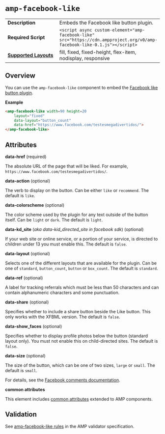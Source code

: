 <!---
Copyright 2017 The AMP HTML Authors. All Rights Reserved.

Licensed under the Apache License, Version 2.0 (the "License");
you may not use this file except in compliance with the License.
You may obtain a copy of the License at

      http://www.apache.org/licenses/LICENSE-2.0

Unless required by applicable law or agreed to in writing, software
distributed under the License is distributed on an "AS-IS" BASIS,
WITHOUT WARRANTIES OR CONDITIONS OF ANY KIND, either express or implied.
See the License for the specific language governing permissions and
limitations under the License.
-->

# <a name="amp-facebook-like"></a> `amp-facebook-like`

<table>
  <tr>
    <td width="40%"><strong>Description</strong></td>
    <td>Embeds the Facebook like button plugin.</td>
  </tr>
  <tr>
    <td width="40%"><strong>Required Script</strong></td>
    <td><code>&lt;script async custom-element="amp-facebook-like" src="https://cdn.ampproject.org/v0/amp-facebook-like-0.1.js">&lt;/script></code></td>
  </tr>
  <tr>
    <td class="col-fourty"><strong><a href="https://www.ampproject.org/docs/guides/responsive/control_layout.html">Supported Layouts</a></strong></td>
    <td>fill, fixed, fixed-height, flex-item, nodisplay, responsive</td>
  </tr>
</table>

## Overview

You can use the `amp-facebook-like` component to embed the [Facebook like button plugin](https://developers.facebook.com/docs/plugins/like-button).

**Example**

```html
<amp-facebook-like width=90 height=20
    layout="fixed"
    data-layout="button_count"
    data-href="https://www.facebook.com/testesmegadivertidos/">
</amp-facebook-like>
```
## Attributes

**data-href** (required)

The absolute URL of the page that will be liked. For example, `https://www.facebook.com/testesmegadivertidos/`.

**data-action** (optional)

The verb to display on the button. Can be either `like` or `recommend`. The default is `like`.

**data-colorscheme** (optional)

The color scheme used by the plugin for any text outside of the button itself. Can be `light` or `dark`. The default is `light`.

**data-kd_site** (*aka data-kid_directed_site in facebook sdk*) (optional)

If your web site or online service, or a portion of your service, is directed to children under 13 you must enable this. The default is `false`.

**data-layout** (optional)

Selects one of the different layouts that are available for the plugin. Can be one of `standard`, `button_count`, `button` or `box_count`. The default is `standard`.

**data-ref** (optional)

A label for tracking referrals which must be less than 50 characters and can contain alphanumeric characters and some punctuation.

**data-share** (optional)

Specifies whether to include a share button beside the Like button. This only works with the XFBML version. The default is `false`.

**data-show_faces** (optional)

Specifies whether to display profile photos below the button (standard layout only). You must not enable this on child-directed sites. The default is `false`.

**data-size** (optional)

The size of the button, which can be one of two sizes, `large` or `small`. The default is `small`.

For details, see the [Facebook comments documentation](https://developers.facebook.com/docs/plugins/like-button#settings).

**common attributes**

This element includes [common attributes](https://www.ampproject.org/docs/reference/common_attributes) extended to AMP components.

## Validation

See [amp-facebook-like rules](https://github.com/ampproject/amphtml/blob/master/extensions/amp-facebook-like/0.1/validator-amp-facebook-like.protoascii) in the AMP validator specification.
